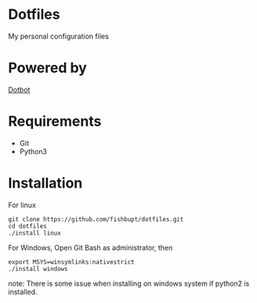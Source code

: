 # Dotfiles
My personal configuration files

# Powered by
[Dotbot](https://github.com/anishathalye/dotbot)

# Requirements
* Git
* Python3
# Installation
For linux
```shell
git clone https://github.com/fishbupt/dotfiles.git
cd dotfiles
./install linux
```
For Windows, Open Git Bash as administrator, then
```
export MSYS=winsymlinks:nativestrict
./install windows
```
note: There is some issue when installing on windows system if python2 is installed.
